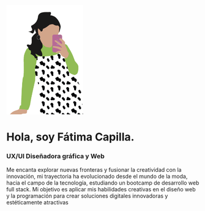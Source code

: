  <img src="https://github.com/FatimaCapilla/FatimaCapilla-Portfolio/blob/main/src/assets/ilustracion-fatima-capilla.png?raw=true" width="200">
<h1>Hola, soy Fátima Capilla.</h1>
<h3>UX/UI Diseñadora gráfica y Web</h3>
<p>Me encanta explorar nuevas fronteras y fusionar la creatividad con la innovación, mi trayectoria ha evolucionado desde el mundo de la moda, hacia el campo de la tecnología, estudiando un bootcamp de desarrollo web full stack. Mi objetivo es aplicar mis habilidades creativas en el diseño web y la programación para crear soluciones digitales innovadoras y estéticamente atractivas</p>
